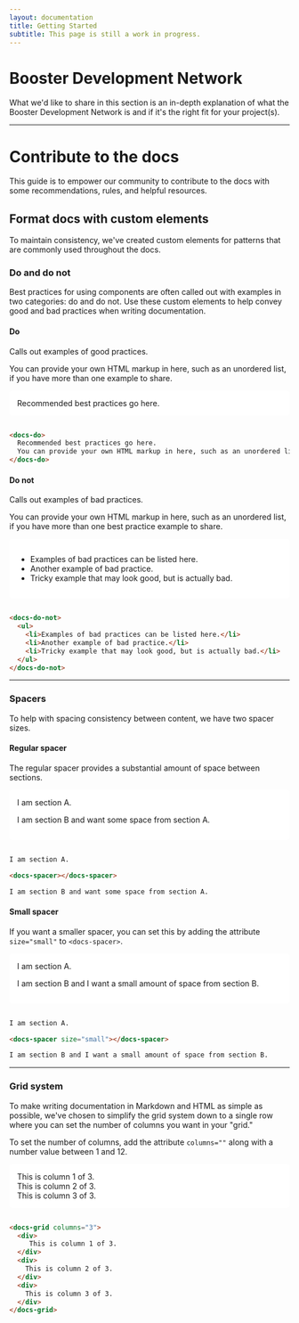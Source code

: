 ```yaml
---
layout: documentation
title: Getting Started
subtitle: This page is still a work in progress.
---
```

# Booster Development Network

What we'd like to share in this section is an in-depth explanation of what the Booster Development Network is and if it's the right fit for your project(s).

- - -

# Contribute to the docs

This guide is to empower our community to contribute to the docs with some recommendations, rules, and helpful resources.

<docs-spacer></docs-spacer>

## Format docs with custom elements

To maintain consistency, we've created custom elements for patterns that are commonly used throughout the docs.

<docs-spacer><docs-spacer>

### Do and do not

Best practices for using components are often called out with examples in two categories: do and do not. Use these custom elements to help convey good and bad practices when writing documentation.

<docs-spacer size="small"></docs-spacer>

#### Do

Calls out examples of good practices.

You can provide your own HTML markup in here, such as an unordered list, if you have more than one example to share.

<div style="background-color: #fff; border: 1px solid var(--zui-gray-400); border-radius: 5px; padding: 1em; margin-bottom: 2em;">
<docs-do>
  Recommended best practices go here.
</docs-do>
</div>

```html
<docs-do>
  Recommended best practices go here.
  You can provide your own HTML markup in here, such as an unordered list, if you have more than one example to share.
</docs-do>
```

<docs-spacer size="small"></docs-spacer>

#### Do not

Calls out examples of bad practices.

You can provide your own HTML markup in here, such as an unordered list, if you have more than one best practice example to share.

<div style="background-color: #fff; border: 1px solid var(--zui-gray-400); border-radius: 5px; padding: 1em; margin-bottom: 2em;">
<docs-do-not>
  <ul>
    <li>Examples of bad practices can be listed here.</li>
    <li>Another example of bad practice.</li>
    <li>Tricky example that may look good, but is actually bad.</li>
  </ul>
</docs-do-not>
</div>

```html
<docs-do-not>
  <ul>
    <li>Examples of bad practices can be listed here.</li>
    <li>Another example of bad practice.</li>
    <li>Tricky example that may look good, but is actually bad.</li>
  </ul>
</docs-do-not>
```

---

### Spacers

To help with spacing consistency between content, we have two spacer sizes.

<docs-spacer size="small"></docs-spacer>

#### Regular spacer

The regular spacer provides a substantial amount of space between sections.

<div style="background-color: #fff; border: 1px solid var(--zui-gray-400); border-radius: 5px; padding: 1em; margin-bottom: 2em;">
I am section A.

<docs-spacer></docs-spacer>

I am section B and want some space from section A.
</div>

```html
I am section A.

<docs-spacer></docs-spacer>

I am section B and want some space from section A.
```

<docs-spacer size="small"></docs-spacer>

#### Small spacer

If you want a smaller spacer, you can set this by adding the attribute `size="small"` to `<docs-spacer>`.

<div style="background-color: #fff; border: 1px solid var(--zui-gray-400); border-radius: 5px; padding: 1em; margin-bottom: 2em;">
I am section A.

<docs-spacer size="small"></docs-spacer>

I am section B and I want a small amount of space from section B.
</div>

```html
I am section A.

<docs-spacer size="small"></docs-spacer>

I am section B and I want a small amount of space from section B.
```

---

### Grid system

To make writing documentation in Markdown and HTML as simple as possible, we've chosen to simplify the grid system down to a single row where you can set the number of columns you want in your "grid."

To set the number of columns, add the attribute `columns=""` along with a number value between 1 and 12.

<div style="background-color: #fff; border: 1px solid var(--zui-gray-400); border-radius: 5px; padding: 1em; margin-bottom: 2em;">
<docs-grid columns="3">
  <div>
     This is column 1 of 3.
  </div>
  <div>
    This is column 2 of 3.
  </div>
  <div>
    This is column 3 of 3.
  </div>
</docs-grid>
</div>

```html
<docs-grid columns="3">
  <div>
     This is column 1 of 3.
  </div>
  <div>
    This is column 2 of 3.
  </div>
  <div>
    This is column 3 of 3.
  </div>
</docs-grid>
```